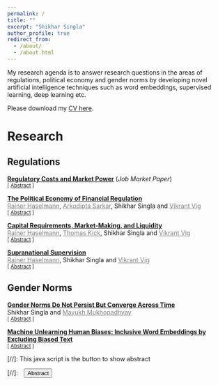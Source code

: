 ```yaml
---
permalink: /
title: ""
excerpt: "Shikhar Singla"
author_profile: true
redirect_from: 
  - /about/
  - /about.html
---
```

My research agenda is to answer research questions in the areas of regulations, political economy and gender norms by developing novel artificial intelligence techniques such as word embeddings, supervised learning, deep learning etc.

Please download my [CV here](https://shikharsingla.com/files/singla_cv.pdf).

# Research

## Regulations


**[Regulatory Costs and Market Power](https://shikharsingla.com/files/reg.pdf)** (*Job Market Paper*)\
<small>[ <a href="#/" onclick="visib('reg')">Abstract</a> ]</small>
<div id="reg" style="display: none; text-align: justify; line-height: 1.2" ><small>
Market power in the US has been rising over the last 40 years. However, the causes remain largely unknown. This paper uses machine learning on regulatory documents to construct a novel dataset on compliance costs to examine the effect of regulations on market power. The dataset is comprehensive and consists of all significant regulations at the 6-digit NAICS level from 1970-2018. We find that regulatory costs have increased by $1 trillion during this period. Moreover, small firms face higher costs than large firms despite attempts from regulators and politicians to limit the burden on small firms. We document that an increase in regulatory costs results in lower (higher) sales, employment, markups, and profitability for small (large) firms. Regulation driven increase in concentration is associated with lower productivity and investment after the late 1990s. We estimate that increased regulations can explain 31-37% of the rise in market power. Finally, we uncover the political economy of rulemaking. While large firms are opposed to regulations in general, they push for the passage of regulations that have an adverse impact on small firms.
</small><br><br/></div>


**[The Political Economy of Financial Regulation](https://papers.ssrn.com/sol3/papers.cfm?abstract_id=4250919)**\
<a href="https://www.wiwi.uni-frankfurt.de/abteilungen/finance/lehrstuhl/professur-haselmann/rainer-haselmann.html" style="color: gray; text-decoration: underline;">Rainer Haselmann</a>, <a href="https://sites.google.com/view/arkodiptasarkar/" style="color: gray; text-decoration: underline;">Arkodipta Sarkar</a>, Shikhar Singla and <a href="https://www.vikrantvig.com/" style="color: gray; text-decoration: underline;">Vikrant Vig</a>\
<small>[ <a href="#/" onclick="visib('pol')">Abstract</a> ]</small>
<div id="pol" style="display: none; text-align: justify; line-height: 1.2" ><small>
Using the negotiation process of the Basel Committee on Banking Supervision (BCBS), this paper studies the way regulators form their positions on regulatory issues in the process of international standard-setting and the consequences on the resultant harmonized framework. Leveraging on leaked voting records and corroborating them using machine learning techniques on publicly available speeches, we construct a unique dataset containing the positions of banks and national regulators on the regulatory initiatives of Basel II and III. We document that the probability of a regulator opposing a specific initiative increases by 30% if their domestic national champion opposes the new rule, particularly when the proposed rule disproportionately affects them. We find the effect is driven by regulators who had prior experience of working in large banks - lending support to the private-interest theories of regulation. Meanwhile smaller banks, even when they collectively have a higher share in the domestic market, do not have any impact on regulators’ stand - providing little support to public-interest theories of regulation.  Finally, we show this decision-making process manifests into significant watering down of proposed rules, thereby limiting the potential gains from harmonization of international financial regulation.
</small><br><br/></div>

**[Capital Requirements, Market-Making, and Liquidity](https://papers.ssrn.com/sol3/papers.cfm?abstract_id=4250896)**\
<a href="https://www.wiwi.uni-frankfurt.de/abteilungen/finance/lehrstuhl/professur-haselmann/rainer-haselmann.html" style="color: gray; text-decoration: underline;">Rainer Haselmann</a>, <a href="https://www.bundesbank.de/en/thomas-kick" style="color: gray; text-decoration: underline;">Thomas Kick</a>, Shikhar Singla and <a href="https://www.vikrantvig.com/" style="color: gray; text-decoration: underline;">Vikrant Vig</a>\
<small>[ <a href="#/" onclick="visib('capital')">Abstract</a> ]</small>
<div id="capital" style="display: none; text-align: justify; line-height: 1.2" ><small>
We employ a proprietary transaction-level dataset in Germany to examine how capital requirements affect the liquidity of corporate bonds. Using the 2011 European Banking Authority capital exercise that mandated certain banks to increase regulatory capital, we find that affected banks reduce their inventory holdings, pre-arrange more trades, and have smaller average trade size. While non-bank affiliated dealers increase their market-making activity, they are unable to bridge this gap - aggregate liquidity declines. Our results are stronger for banks with a higher capital shortfall, for non-investment grade bonds, and for bonds where the affected banks were the dominant market-maker.
</small><br><br/></div>

**[Supranational Supervision](https://papers.ssrn.com/sol3/papers.cfm?abstract_id=4272923)**\
<a href="https://www.wiwi.uni-frankfurt.de/abteilungen/finance/lehrstuhl/professur-haselmann/rainer-haselmann.html" style="color: gray; text-decoration: underline;">Rainer Haselmann</a>, Shikhar Singla and <a href="https://www.vikrantvig.com/" style="color: gray; text-decoration: underline;">Vikrant Vig</a>\
<small>[ <a href="#/" onclick="visib('supra')">Abstract</a> ]</small>
<div id="supra" style="display: none; text-align: justify; line-height: 1.2" ><small>
We exploit the establishment of a supranational supervisor in Europe (the Single Supervisory Mechanism) to learn how the organizational design of supervisory institutions impacts the enforcement of financial regulation. Banks under supranational supervision are required to increase regulatory capital for exposures to the same firm compared to banks under the local supervisor. Local supervisors provide preferential treatment to larger institutes. The central supervisor removes such biases, which results in an overall standardized behavior. While the central supervisor treats banks more equally, we document a loss in information in banks’ risk models associated with central supervision. The tighter supervision of larger banks results
in a shift of particularly risky lending activities to smaller banks. We document lower sales and employment for firms receiving most of their funding from banks that receive a tighter supervisory treatment. Overall, the central supervisor treats banks more equally but has less information about them than the local supervisor.
</small><br><br/></div>

## Gender Norms

**[Gender Norms Do Not Persist But Converge Across Time](https://papers.ssrn.com/sol3/papers.cfm?abstract_id=4183488)**\
Shikhar Singla and <a href="https://www.london.edu/phd/profiles/mayukh-ketan-mukhopadhyay" style="color: gray; text-decoration: underline;">Mayukh Mukhopadhyay</a>\
<small>[ <a href="#/" onclick="visib('gender')">Abstract</a> ]</small>
<div id="gender" style="display: none; text-align: justify; line-height: 1.2" ><small>
We investigate the evolution of gender norms for 160 years in the US. Socioeconomists have posited two fundamental and widely debated theories on the evolution of cultural norms across time. One argues that cultural norms should converge across time as economies become more advanced and integrated, whereas the other states that cultural traits are highly persistent, passed down from generation to generation. These theories remain untested due to a lack of granular and high-frequency data over a longer time period. We develop a novel unsupervised machine learning methodology and apply it to 193 million pages of local newspaper text to produce localised attitudes towards women on four dimensions: career vs family, attitudes towards abortion, attitudes towards feminism/suffrage, and violence against women. We establish novel facts on the evolution of attitudes across time. First, attitudes are less persistent than the existing literature hypothesises. Second, the persistence varies considerably across regions and dimensions. Third, attitudes exhibit cyclical patterns. Fourth, regional variation in attitudes decreases considerably over time and has fallen between 64% to 79%. Fifth, a decrease in transport costs that allows for easier information sharing is associated with a homogenisation of the norms.
</small><br><br/></div>

**[Machine Unlearning Human Biases: Inclusive Word Embeddings by Excluding Biased Text](https://shikharsingla.com/files/debias_ss.pdf)**<br/>
<small>[ <a href="#/" onclick="visib('debias')">Abstract</a> ]</small>
<div id="debias" style="display: none; text-align: justify; line-height: 1.2" ><small>
Word embeddings exhibit biases such as racial and gender biases due to the presence of these biases in the training corpus. Usage of these algorithms can increase the stereotypes in various contexts. We present a simple and generalizable approach of detecting the parts of a corpus that affect the bias and show how removing those parts can debias the word embeddings. The approach finds words that link the target words for a group and biased or attribute words (indirect bias). Unlike prior work, our approach a) removes the biases completely, b) removes indirect bias, and c) can be generalized to any type of bias, downstream task or word embedding model. We apply our methodology on Wikipedia and American National Corpus (ANC) for Word2Vec and GloVe models on the racial and gender biases. It is highly accurate in removing the biases without affecting the performance of the models in capturing semantic information.
</small><br><br/></div>

<!-- **High-Resolution Satellite Imagery, Deep Learning, and Return Predictability**<br/>
<small>[ <a href="#/" onclick="visib('image')">Abstract</a> | Draft Coming Soon ]</small>
<div id="image" style="display: none; text-align: justify; line-height: 1.2" ><small>
The literature has shown that satellite imagery can be used to measure economic conditions. This paper extends this approach by applying convolutional neural networks on establishment-level high-resolution satellite images to predict real-time firm-level cash flows. The paper leverages recently available high-resolution satellite images made publicly available by Google and innovations in neural network architecture to extract the relevant features from the images that predict firms’ cash flows.
</small><br><br/></div> -->

<!-- ## Financial Regulation -->



<!-- ## Deep Learning

**Human-Centred AI Investor Using Deep Generative Models, Reinforcement Learning and Prospect Theory**<br/>
<small>[ <a href="#/" onclick="visib('hai')">Abstract</a> ]</small>
<div id="hai" style="display: none; text-align: justify; line-height: 1.2" ><small>
Artificial intelligence (AI) driven personalised portfolio management and indexes have not become as widely adopted as some scholars and industry practitioners have predicted. Two reasons have been proposed for the lack of adoption. First, the lack of Artificial Humanity or Human-Centred AI, i.e., the absence of an AI-driven asset manager that maximises value under more psychologically realistic frameworks, such as prospect theory (PT), instead of just focusing on the mean-variance optimisation. Second, most current AI methods involve supervised machine-learning techniques that use the actual portfolios to learn trading behaviour which contain human biases such as overconfidence and overreaction, leading to lower performance by humans and, thus, AI investors. I combine deep reinforcement learning (DRL) with deep generative models (DGMs) to overcome these two shortcomings. The proposed framework helps overcome three key methodological challenges. First, portfolio optimisation under non-concave functions such as PT is an unsolved problem, but DRL can handle complicated reward functions. Second, DRL learns to predict returns through a trial-and-error search, avoiding human biases. Third, PT investor cares about the entire probability distribution of future stock returns, which can be simulated using DGM as they are fundamentally probabilistic. My paper suggests against the weak efficient market hypothesis and provides a methodology to construct a Human-Centred AI asset manager that aligns with human preferences while avoiding human biases.
</small><br><br/></div>

**Economic Nowcasting Using Deep Generative Models**<br/>
<small>[ <a href="#/" onclick="visib('nowcast')">Abstract</a> | Draft Coming Soon ]</small>
<div id="nowcast" style="display: none; text-align: justify; line-height: 1.2" ><small>
Economic nowcasting aims to provide predictions that i) are consistent across spatial and temporal dimensions, ii) account for uncertainty and can be verified probabilistically, and iii) perform well on events that are rarer but critical. These characteristics are missing in commonly used deterministic nowcasting methods. Thus these models produce forecasts with higher errors at higher lead times and may not include small-scale yet important patterns. This paper overcomes these challenges by developing a novel deep generative model (DGM). The model is driven by two loss functions defined by spatial and temporal discriminators and a regularisation term. These terms guide parameter adjustment by comparing real observations with model-generated data. The first loss function ensures spatial consistency and discourages errors at higher lead times, whereas the second imposes temporal consistency and penalises jumpy predictions. The regularisation term further improves the accuracy by penalising deviations at the local level. The model architecture is based on stacked Convolutional Gated Recurrent (ConvGRU) Units.
</small><br><br/></div> -->

[//]: This java script is the button to show abstract
<script>
 function visib(id) {
  var x = document.getElementById(id);
  if (x.style.display === "block") {
    x.style.display = "none";
  } else {
    x.style.display = "block";
  }
}
</script>

[//]:&emsp;<button onclick="visib('polariz')" class="btn btn--inverse btn--small">Abstract</button>
